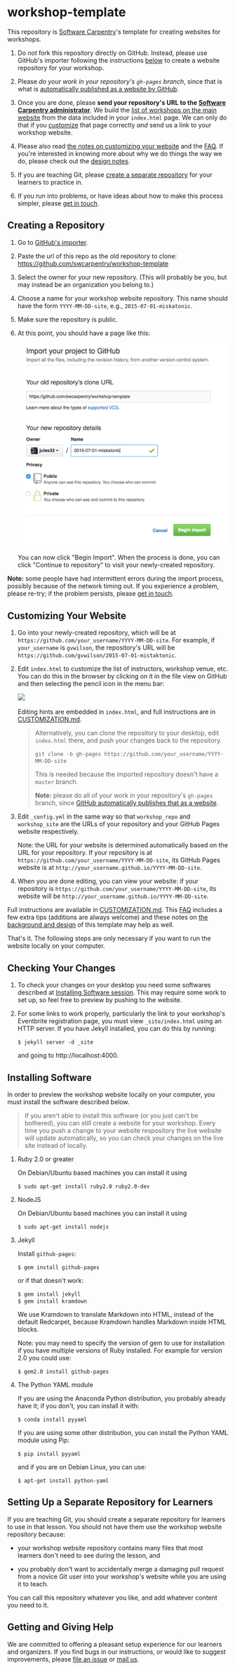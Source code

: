 # workshop-template

This repository is [Software Carpentry](http://software-carpentry.org)'s
template for creating websites for workshops.

1.  Do *not* fork this repository directly on GitHub.
    Instead, please use GitHub's importer following the instructions [below](#creating-a-repository)
    to create a website repository for your workshop.

2.  Please *do your work in your repository's `gh-pages` branch*,
    since that is what is [automatically published as a website by GitHub](https://help.github.com/articles/creating-project-pages-manually/).

3.  Once you are done,
    please **send your repository's URL to the [Software Carpentry administrator](mailto:admin@software-carpentry.org)**.
    We build the [list of workshops on the main website](http://software-carpentry.org/workshops/index.html)
    from the data included in your `index.html` page.
    We can only do that if you [customize](CUSTOMIZATION.md) that page correctly
    *and* send us a link to your workshop website.

4.  Please also read
    [the notes on customizing your website](CUSTOMIZATION.md) and the [FAQ](FAQ.md).
    If you're interested in knowing more about why we do things the way we do,
    please check out the [design notes](DESIGN.md).

5.  If you are teaching Git,
    please [create a separate repository](#setting-up-a-separate-repository-for-learners)
    for your learners to practice in.

6.  If you run into problems,
    or have ideas about how to make this process simpler,
    please [get in touch](#getting-and-giving-help).

## Creating a Repository

1.  Go to [GitHub's importer][import]. 
2.  Paste the url of this repo as the old repository to clone: https://github.com/swcarpentry/workshop-template

3.  Select the owner for your new repository.
    (This will probably be you, but may instead be an organization you belong to.)

4.  Choose a name for your workshop website repository.
    This name should have the form `YYYY-MM-DD-site`,
    e.g., `2015-07-01-miskatonic`.

5.  Make sure the repository is public.

6.  At this point, you should have a page like this:

    ![](img/using-github-import.png?raw=true)

    You can now click "Begin Import".
    When the process is done,
    you can click "Continue to repository" to visit your newly-created repository.

**Note:**
some people have had intermittent errors during the import process,
possibly because of the network timing out.
If you experience a problem, please re-try;
if the problem persists,
please [get in touch](#getting-and-giving-help).

## Customizing Your Website

1.  Go into your newly-created repository,
    which will be at `https://github.com/your_username/YYYY-MM-DD-site`.
    For example,
    if `your_username` is `gvwilson`,
    the repository's URL will be `https://github.com/gvwilson/2015-07-01-mistaktonic`.

2.  Edit `index.html` to customize the list of instructors,
    workshop venue, etc. 
    You can do this in the browser by clicking on it in the file view on GitHub
    and then selecting the pencil icon in the menu bar:

    ![](img/edit-index-file-menu-bar.png?raw=true)
    
    Editing hints are embedded in `index.html`,
    and full instructions are in [CUSTOMIZATION.md](CUSTOMIZATION.md).

    > Alternatively, you can clone the repository to your desktop,
    > edit `index.html` there,
    > and push your changes back to the repository.
    >
    > ~~~
    > git clone -b gh-pages https://github.com/your_username/YYYY-MM-DD-site
    > ~~~
    >
    > This is needed because the imported repository doesn't have a `master` branch.
    >
    > **Note:** please do all of your work in your repository's `gh-pages` branch,
    > since [GitHub automatically publishes that as a website](https://help.github.com/articles/creating-project-pages-manually/).

3.  Edit `_config.yml` in the same way
    so that `workshop_repo` and `workshop_site`
    are the URLs of your repository and your GitHub Pages website respectively.

    Note: the URL for your website is determined automatically
    based on the URL for your repository.
    If your repository is at `https://github.com/your_username/YYYY-MM-DD-site`,
    its GitHub Pages website is at `http://your_username.github.io/YYYY-MM-DD-site`.

4.  When you are done editing,
    you can view your website:
    if your repository is `https://github.com/your_username/YYYY-MM-DD-site`,
    its website will be `http://your_username.github.io/YYYY-MM-DD-site`.

Full instructions are available in [CUSTOMIZATION.md](CUSTOMIZATION.md).
This [FAQ](FAQ.md) includes a few extra tips
(additions are always welcome)
and these notes on [the background and design](DESIGN.md) of this template may help as well.

That's it.
The following steps are only necessary if you want to run the website locally on your computer.

## Checking Your Changes

1.  To check your changes on your desktop you need some softwares
    described at [Installing Software session](#installing-software).
    This may require some work to set up,
    so feel free to preview by pushing to the website.

2.  For some links to work properly,
    particularly the link to your workshop's Eventbrite registration page,
    you must view `_site/index.html` using an HTTP server.
    If you have Jekyll installed,
    you can do this by running:

    ~~~
    $ jekyll server -d _site
    ~~~

    and going to http://localhost:4000.

## Installing Software

In order to preview the workshop website locally on your computer,
you must install the software described below.

> If you aren't able to install this software (or you just can't be
> bothered), you can still create a website for your workshop.  Every
> time you push a change to your website respository the live website
> will update automatically, so you can check your changes on the live
> site instead of locally.

1.  Ruby 2.0 or greater

    On Debian/Ubuntu based machines you can install it using

    ~~~
    $ sudo apt-get install ruby2.0 ruby2.0-dev
    ~~~

2.  NodeJS

    On Debian/Ubuntu based machines you can install it using

    ~~~
    $ sudo apt-get install nodejs
    ~~~

3.  Jekyll

    Install `github-pages`:

     ~~~
     $ gem install github-pages
     ~~~

     or if that doesn't work:

     ~~~
     $ gem install jekyll
     $ gem install kramdown
     ~~~

     We use Kramdown to translate Markdown into HTML, instead of
     the default Redcarpet, because Kramdown handles Markdown
     inside HTML blocks.

    Note: you may need to specify the version of gem to use for installation
    if you have multiple versions of Ruby installed.
    For example for version 2.0 you could use:

     ~~~
     $ gem2.0 install github-pages
     ~~~


2.  The Python YAML module

    If you are using the Anaconda Python distribution, you probably
    already have it; if you don't, you can install it with:

    ~~~
    $ conda install pyyaml
    ~~~

    If you are using some other distribution, you can install the
    Python YAML module using Pip:

    ~~~
    $ pip install pyyaml
    ~~~

    and if you are on Debian Linux, you can use:

    ~~~
    $ apt-get install python-yaml
    ~~~

## Setting Up a Separate Repository for Learners

If you are teaching Git,
you should create a separate repository for learners to use in that lesson.
You should not have them use the workshop website repository because:

*   your workshop website repository contains many files
    that most learners don't need to see during the lesson,
    and

*   you probably don't want to accidentally merge
    a damaging pull request from a novice Git user
    into your workshop's website while you are using it to teach.

You can call this repository whatever you like,
and add whatever content you need to it.

## Getting and Giving Help

We are committed to offering a pleasant setup experience for our learners and organizers.
If you find bugs in our instructions,
or would like to suggest improvements,
please [file an issue](https://github.com/swcarpentry/workshop-template/issues)
or [mail us](mailto:admin@software-carpentry.org).

[import]: http://import.github.com/new?import_url=https://github.com/swcarpentry/workshop-template
